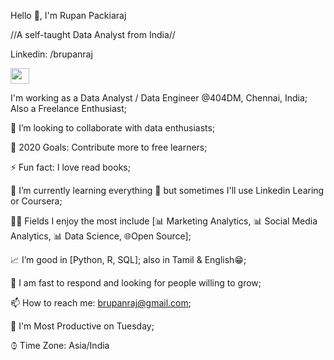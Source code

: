 Hello 👋, I'm Rupan Packiaraj 

//A self-taught Data Analyst from India//

Linkedin: /brupanraj


<img src="https://camo.githubusercontent.com/63371d36886ee658f5a97401f393e1ab1684b2fd3de674b8f5efc7d410b2a3d0/68747470733a2f2f6d656469612e67697068792e636f6d2f6d656469612f57556c706c634d704f43456d5447427442572f67697068792e676966" width="30" height="25">

I'm working as a Data Analyst / Data Engineer @404DM, Chennai, India; Also a Freelance Enthusiast;
 
👯 I’m looking to collaborate with data enthusiasts;

🥅 2020 Goals: Contribute more to free learners;

⚡ Fun fact: I love read books;

📖 I’m currently learning everything 🤣 but sometimes I'll use Linkedin Learing or Coursera;

🤹🏽 Fields I enjoy the most include [📊 Marketing Analytics, 📊 Social Media Analytics, 📊 Data Science, 🌐Open Source];

📈 I’m good in [Python, R, SQL]; also in Tamil & English😁;

💬 I am fast to respond and looking for people willing to grow;


📫 How to reach me: brupanraj@gmail.com;


📅 I'm Most Productive on Tuesday;

⌚︎ Time Zone: Asia/India
